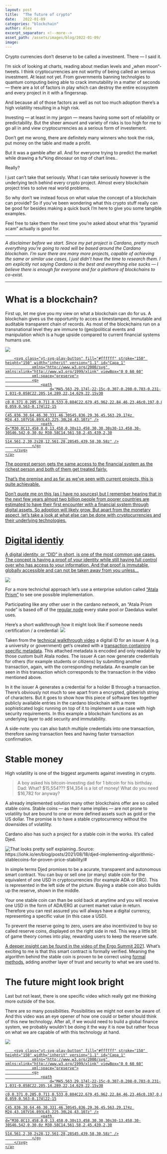 ```yaml
---
layout: post
title:  "The future of crypto"
date:   2022-01-09 
categories: "blockchain"
author: Alex
excerpt_separator: <!--more-->
asset_path: /assets/images/blog/2022-01-09/
image: 
---
```

<!-- tl;dr -->
Crypto currencies don’t deserve to be called a investment.
There — I said it.

I’m sick of looking at charts, reading about median levels and „when moon“-tweets.
I think cryptocurrencies are not worthy of being called an serious investment. At least not yet.
From governments banning technolgies to quantum computing being able to crack immutability in a matter of seconds — there are a lot of factors in play which can destroy the entire ecosystem and every project in it with a fingersnap.

And because all of those factors as well as not too much adoption there’s a high volatility resulting in a high risk.

Investing — at least in my jargon — means having some sort of reliability or predictability. But the sheer amount and variety of risks is too high for me to go all in and view cryptocurrencies as a serious form of investement.

Don’t get me wrong, there are definitely many winners who took the risk, put money on the table and made a profit.

But it was a gamble after all.
And for everyone trying to predict the market while drawing a fu*king dinosaur on top of chart lines..

Really?
<!--more-->


I just can’t take that seriously.
What I can take seriously however is the underlying tech behind every crypto project.
Almost every blockchain project tries to solve real world problems. 

So why don’t we instead focus on what value the concept of a blockchain can provide?
So if you’ve been wondering what this crypto stuff really can be good for besides making a quick buck I’m here to give you some tangible examples. 

Feel free to take them the next time you’re asked about what this “pyramid scam” actually is good for.

---
*A disclaimer before we start. 
Since my pet project is Cardano, pretty much everything you’re going to read will be based around the Cardano blockchain. 
I’m sure there are many more projects, capable of achieving the same or similar use cases, I just didn’t have the time to research them.
I am explicitly not saying Cardano is the best and everything else sucks — I believe there is enough for everyone and for a plethora of blockchains to co-exist.*

---

# What is a blockchain?

First up, let me give you my view on what a blockchain can do for us.
A blockchain gives us the opportunity to acces a timestamped, immutable and auditable transparent chain of records.
As most of the blockchains run on a transnational level they are immune to (geo)political events and manipulation which is a huge upside compared to current financial systems humans use.

<!-- YT Image -->
<div class="yt-thumbnail-container">
    <a href="https://youtu.be/FKh8hjJNhWc?t=2630&si=4cow9akhTk2VpOLr">
        <img src="yt_thumb.jpg" class="img-fluid yt-thumbnail-image">

        <svg class="yt-svg-play-button" fill="#ffffff" stroke="150" height="150" width="inherit" version="1.1" id="Capa_1"
                xmlns="http://www.w3.org/2000/svg" xmlns:xlink="http://www.w3.org/1999/xlink" viewBox="0 0 60 60"
                xml:space="preserve">
                <g>
                    <path
                        d="M45.563,29.174l-22-15c-0.307-0.208-0.703-0.231-1.031-0.058C22.205,14.289,22,14.629,22,15v30
                                c0,0.371,0.205,0.711,0.533,0.884C22.679,45.962,22.84,46,23,46c0.197,0,0.394-0.059,0.563-0.174l22-15
                                C45.836,30.64,46,30.331,46,30S45.836,29.36,45.563,29.174z M24,43.107V16.893L43.225,30L24,43.107z" />
                    <path d="M30,0C13.458,0,0,13.458,0,30s13.458,30,30,30s30-13.458,30-30S46.542,0,30,0z M30,58C14.561,58,2,45.439,2,30
                                S14.561,2,30,2s28,12.561,28,28S45.439,58,30,58z" />
                </g>
        </svg>
    </a>
</div>

The poorest person gets the same access to the financial system as the richest person and both of them get treated fairly.

That’s the premise and as far as we’ve seen with current projects, this is quite achievable.

Don’t quote me on this (as I have no sources) but I remember hearing that in the next few years almost two billion people from poorer countries are estimated to have their first encounter with a financial system through digital assets. So adoption will likely grow.
But apart from the monetary aspect, let’s take a look at what else can be done with cryptocurrencies and their underlying technologies.

# Digital identiy
A digital identity, or “DID” in short, is one of the most common use cases. 
The concept is having a proof of your identity while still having full control over who has access to your information. And that proof is immutable, globally accessible and can not be taken away from you unless…

<a href="https://imgs.xkcd.com/comics/security.png"><img src="xkdc.png" class="img-fluid"></a>

For a more technichal approach let’s use a enterprise solution called <a href="https://atalaprism.io">“Atala Prism”</a> to see one possible implementation. 

Participating like any other user in the cardano network, an “Atala Prism node” is based off of the <a href="https://github.com/input-output-hk/cardano-node">regular node</a> every stake pool or Daedalus wallet uses.

Here’s a short walkthrough how it might look like if someone needs certification / a credential:
<img src="atalaprism.png" class="img-fluid">

Taken from the <a href="https://www.youtube.com/watch?v=8AbgzvOeb6w">technical walkthrough video</a> a digital ID for an issuer A (e.g. a university or government) get’s created with a <a href="https://explorer.cardano-testnet.iohkdev.io/en/transaction?id=41b35ff42bd8c85aa3de8b77d4e3262ef8507a314a4fbabcbaa8468e1508c294">transaction containing specific metadata</a>.
This attached metadata is encoded and only readable by those custom built Atala nodes.
The issuer A can now generate credentials for others (for example students or citizens) by submitting another transaction, again, with the corresponding metadata.
An example can be seen in this transaction which corresponds to the transaction in the video mentioned above. 

In it the issuer A generates a credential for a holder B through a transaction.
There’s obviously not much to see apart from a encrypted, gibberish string of characters. 
But it goes to show how this piece of software ties together publicly available entries in the cardano blockchain with a more sophisticated logic running on top of it to implement a use case with high security requirements. In this example a blockchain functions as an underlying layer to add security and immutability.

A side-note: you can also batch multiple credentials into one transaction, therefore saving transaction fees and having faster transaction confirmation.

# Stable money

High volatility is one of the biggest arguments against investing in crypto.

> A boy asked his bitcoin-investing dad for 1 bitcoin for his birthday. 
> Dad: What? $15,554??? $14,354 is a lot of money! What do you need $16,782 for anyway?

A already implemented solution many other blockchains offer are so called stable coins.
Stable coins — as their name implies — are not prone to volatility but are bound to one or more defined assets such as gold or the US dollar. The promise is to have a stable cryptocurrency without the downsides of volatility.

Cardano also has such a project for a stable coin in the works. It’s called Djed.

<img src="djed.png" class="img-fluid" alt="That looks pretty self explaining..Source: https://iohk.io/en/blog/posts/2021/08/18/djed-implementing-algorithmic-stablecoins-for-proven-price-stability/#">

In simple terms Djed promises to be a acurate, transparent and autonomous smart contract. You can buy or sell one (or many) stable coin for the equivalent of one USD in cryptocurrencies (for example ADA or ERG). This is represented in the left side of the picture. 
Buying a stable coin also builds up the reserve, shown in the middle.

Your one stable coin can than be sold back at anytime and you will receive one USD in the form of ADA/ERG at current market value in return. Therefore you can rest assured you will always have a digital currency, representing a specific value (in this case a USD).

To prevent the reserve going to zero, users are also incentivized to buy so called reserve coins, displayed on the right side in red. This way a little bit of game theory comes into play, rewarding users to keep the reserve safe. 

<a href="https://www.youtube.com/watch?v=zG-rxMCDIa0&t=8366s">A deeper insight can be found in the video of the Ergo Summit 2021</a>.
What’s exciting to me is that this smart contract is formally verified. Meaning the algorithm behind the stable coin is proven to be correct using <a href="https://en.wikipedia.org/wiki/Formal_methods">formal methods</a>, adding another layer of trust and security to what we are used to.

# The future might look bright

Last but not least, there is one specific video which really got me thinking more outside of the box.

There are so many possibilities. Possibilities we might not even be aware of. And this video was an eye opener of how one could or better should think of this new technology.
After all, if we would need to build a global finance system, we probably wouldn’t be doing it the way it is now but rather focus on what we are capable of with this technology at hand.

<!-- YT Image -->
<div class="yt-thumbnail-container">
    <a href="https://www.youtube.com/watch?v=yu-M2GqMdS8">
        <img src="yu-M2GqMdS8.jpg" class="img-fluid yt-thumbnail-image">

        <svg class="yt-svg-play-button" fill="#ffffff" stroke="150" height="150" width="inherit" version="1.1" id="Capa_1"
                xmlns="http://www.w3.org/2000/svg" xmlns:xlink="http://www.w3.org/1999/xlink" viewBox="0 0 60 60"
                xml:space="preserve">
                <g>
                    <path
                        d="M45.563,29.174l-22-15c-0.307-0.208-0.703-0.231-1.031-0.058C22.205,14.289,22,14.629,22,15v30
                                c0,0.371,0.205,0.711,0.533,0.884C22.679,45.962,22.84,46,23,46c0.197,0,0.394-0.059,0.563-0.174l22-15
                                C45.836,30.64,46,30.331,46,30S45.836,29.36,45.563,29.174z M24,43.107V16.893L43.225,30L24,43.107z" />
                    <path d="M30,0C13.458,0,0,13.458,0,30s13.458,30,30,30s30-13.458,30-30S46.542,0,30,0z M30,58C14.561,58,2,45.439,2,30
                                S14.561,2,30,2s28,12.561,28,28S45.439,58,30,58z" />
                </g>
        </svg>
    </a>
</div>


